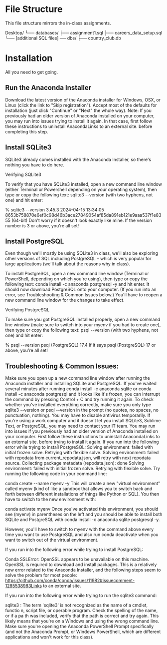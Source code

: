 # File Structure
This file structure mirrors the in-class assignments.

Desktop/
└── databases/
    ├── assignment1.sql
    ├── careers_data_setup.sql
    └── [additional SQL files]
── dbs/
├── country_club.db



# Installation 
All you need to get going. 

## Run the Anaconda Installer

Download the latest version of the Anaconda installer for Windows, OSX, or Linux (click the link to "Skip registration").
Accept most of the defaults for installation (just click "Continue" or "Next" the whole way).
Note: If you previously had an older version of Anaconda installed on your computer, you may run into issues trying to install it again. In that case, first follow these instructions to uninstall AnacondaLinks to an external site. before completing this step.

## Install SQLite3

SQLite3 already comes installed with the Anaconda Installer, so there's nothing you have to do here.

Verifying SQLite3

To verify that you have SQLite3 installed, open a new command line window (either Terminal or Powershell depending on your operating system), then type or copy the following text: sqlite3 --version (with two hyphens, not one) and hit enter:

% sqlite3 --version
3.45.3 2024-04-15 13:34:05 8653b758870e6ef0c98d46b3ace27849054af85da891eb121e9aaa537f1e8355 (64-bit)
Don't worry if it doesn't look exactly like mine. If the version number is 3 or above, you're all set!

## Install PostgreSQL

Even though we'll mostly be using SQLite3 in class, we'll also be exploring other versions of SQL including PostgreSQL – which is very popular for large applications (we'll talk about the reasons why in class). 

To install PostgreSQL, open a new command line window (Terminal or PowerShell, depending on which you're using), then type or copy the following text: conda install -c anaconda postgresql -y and hit enter.
It should now download PostgreSQL onto your computer. (If you run into an error, see Troubleshooting & Common Issues below.)
You'll have to reopen a new command line window for the changes to take effect.

Verifying PostgreSQL

To make sure you got PostgreSQL installed properly, open a new command line window (make sure to switch into your myenv if you had to create one), then type or copy the following text: psql --version (with two hyphens, not one) and hit enter:

% psql --version
psql (PostgreSQL) 17.4
If it says psql (PostgreSQL) 17 or above, you're all set!

## Troubleshooting & Common Issues:

Make sure you open up a new command line window after running the Anaconda installer and installing SQLite and PostgreSQL.
If you've waited several minutes after running conda install -c anaconda sqlite or conda install -c anaconda postgresql and it looks like it's frozen, you can interrupt the command by pressing Control + C and try running it again.
To check whether you've installed everything correctly, make sure you only type sqlite3 --version or psql --version in the prompt (no quotes, no spaces, no punctuation, nothing).
You may have to disable antivirus temporarily.
If you're using a work computer and it doesn't let you install SQLite3, Sublime Text, or PostgreSQL, you may need to contact your IT team.
You may run into issues if you previously had an older version of Anaconda installed on your computer. First follow these instructions to uninstall AnacondaLinks to an external site. before trying to install it again.
If you run into the following error while trying to install PostgreSQL:
Solving environment: failed with initial frozen solve. Retrying with flexible solve.
Solving environment: failed with repodata from current_repodata.json, will retry with next repodata source.
Collecting package metadata (repodata.json): done
Solving environment: failed with initial frozen solve. Retrying with flexible solve.
Try running the following code in your command line:

conda create --name myenv -y
This will create a new "virtual environment" called myenv (kind of like a sandbox that allows you to switch back and forth between different installations of things like Python or SQL). You then have to switch to the new environment with:

conda activate myenv
Once you've activated this environment, you should see (myenv) in parentheses on the left and you should be able to install both SQLite and PostgreSQL with conda install -c anaconda sqlite postgresql -y.

However, you'll have to switch to myenv with the command above every time you want to use PostgreSQL and also run conda deactivate when you want to switch out of the virtual environment.

If you run into the following error while trying to install PostgreSQL:

Conda SSLError: OpenSSL appears to be unavailable on this machine. OpenSSL is required to
download and install packages.
This is a relatively new error related to the Anaconda Installer, and the following steps seem to solve the problem for most people: https://github.com/conda/conda/issues/11982#issuecomment-1285538983Links to an external site.

If you run into the following error while trying to run the sqlite3 command:

sqlite3 : The term 'sqlite3' is not recognized as the name of a cmdlet, functio
n, script file, or operable program. Check the spelling of the name, or if a pa
th was included, verify that the path is correct and try again.
This likely means that you're on a Windows and using the wrong command line. Make sure you're opening the Anaconda PowerShell Prompt specifically (and not the Anaconda Prompt, or Windows PowerShell, which are different applications and won't work for this class).